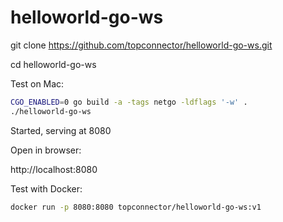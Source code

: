 # helloworld-go-ws

git clone https://github.com/topconnector/helloworld-go-ws.git

cd helloworld-go-ws

Test on Mac:

```bash
CGO_ENABLED=0 go build -a -tags netgo -ldflags '-w' .
./helloworld-go-ws
```
Started, serving at 8080

Open in browser:

http://localhost:8080

Test with Docker:

```bash
docker run -p 8080:8080 topconnector/helloworld-go-ws:v1
```
